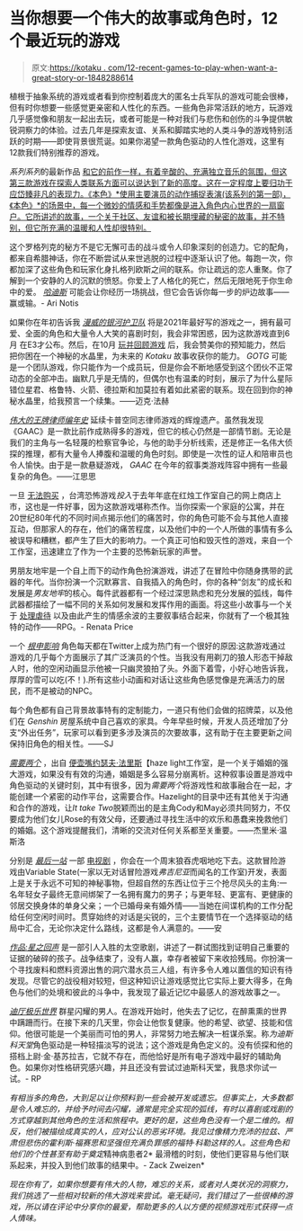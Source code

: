 # 当你想要一个伟大的故事或角色时，12个最近玩的游戏

> 原文:[https://kotaku . com/12-recent-games-to-play-when-want-a-great-story-or-1848288614](https://kotaku.com/12-recent-games-to-play-when-you-want-a-great-story-or-1848288614)

植根于抽象系统的游戏或者看到你控制着庞大的匿名士兵军队的游戏可能会很棒，但有时你想要一些感觉更亲密和人性化的东西。一些角色非常活跃的地方，玩游戏几乎感觉像和朋友一起出去玩，或者可能是一种对我们与悲伤和创伤的斗争提供敏锐洞察力的体验。过去几年是探索友谊、关系和脚踏实地的人类斗争的游戏特别活跃的时期——即使背景很荒诞。如果你渴望一款角色驱动的人性化游戏，这里有12款我们特别推荐的游戏。

*系列系列*的最新作品 [和它的前作一样，有着辛酸的、充满独立音乐的氛围，但这第三款游戏在探索人类联系方面可以说达到了新的高度。这在一定程度上要归功于应岱臻非凡的表现力。《本色》*使用主要演员的动作捕捉表演(该系列的第一部)，《本色》*的场景中，每一个微妙的情感和手势都像是进入角色内心世界的一扇窗户。它所讲述的故事，一个关于社区、友谊和被长期埋藏的秘密的故事，并不特别，但它所充满的温暖和人性却很特别。](https://kotaku.com/life-is-strange-true-colors-the-kotaku-review-1847634961)

这个罗格列克的秘方不是它无懈可击的战斗或令人印象深刻的创造力。它的配角，都来自希腊神话，你在不断尝试从来世逃脱的过程中逐渐认识了他。每跑一次，你都加深了这些角色和玩家化身扎格列欧斯之间的联系。你让疏远的恋人重聚。你了解到一个安静的人的沉默的愤怒。你爱上了人格化的死亡，然后无限地死于你生命中的爱。 [*哈迪斯*](https://kotaku.com/hades-the-kotaku-review-1845204803) 可能会让你经历一场挑战，但它会告诉你每一步的炉边故事——赢或输。- Ari Notis

如果你在年初告诉我 [*漫威的银河护卫队*](https://kotaku.com/marvel-s-guardians-of-the-galaxy-the-kotaku-review-1847927644) 将是2021年最好写的游戏之一，拥有最可爱、全面的角色和大量令人大笑的喜剧时刻，我会非常困惑，因为这款游戏直到6月 在E3才公布。然后，在10月 [玩并回顾游戏](https://kotaku.com/marvel-s-guardians-of-the-galaxy-the-kotaku-review-1847927644) 后，我会赞美你的预知能力，然后把你困在一个神秘的水晶里，为未来的 *Kotaku* 故事收获你的能力。 *GOTG* 可能是一个团队游戏，你只能作为一个成员玩，但是你会不断地感受到这个团伙不正常动态的全部冲击。幽默几乎是无情的，但偶尔也有温柔的时刻，展示了为什么星际错位星君、格鲁特、火箭、德拉斯和加莫拉有着如此紧密的联系。现在回到你的神秘水晶里，给我预言一个续集。——迈克·法赫 

[*伟大的王牌律师编年史*](https://kotaku.com/the-great-ace-attorney-is-worth-the-four-year-wait-1847201619) 延续卡普空同志律师游戏的辉煌遗产。虽然我发现《GAAC》是一款比前作成熟得多的游戏，但它的核心仍然是一部情节剧。无论是我们的主角与一名轻蔑的检察官争论，与他的助手分析线索，还是修正一名伟大侦探的推理，都有大量令人捧腹和温暖的角色时刻。即使是一次性的证人和陪审员也令人愉快。由于是一款悬疑游戏， *GAAC* 在今年的叙事类游戏阵容中拥有一些最复杂的角色。——江思思

一旦 [无法购买](https://kotaku.com/gog-bails-on-selling-taiwanese-horror-game-devotion-1845895225) ，台湾恐怖游戏*投入*于去年年底在红烛工作室自己的网上商店上市，这也是一件好事，因为这款游戏堪称杰作。当你探索一个家庭的公寓，并在20世纪80年代的不同时间点揭示他们的痛苦时，你的角色可能不会与其他人直接互动，但那家人的存在，他们的痛苦程度，以及他们中的一个人所做的事情有多么被误导和糟糕，都产生了巨大的影响力。一个真正可怕和毁灭性的游戏，来自一个工作室，迅速建立了作为一个主要的恐怖新玩家的声誉。

男朋友地牢是一个自上而下的动作角色扮演游戏，讲述了在冒险中你随身携带的武器的年代。当你扮演一个沉默寡言、自我插入的角色时，你的各种“剑友”的成长和发展是*男友地牢*的核心。每件武器都有一个经过深思熟虑和充分发展的弧线，每件武器都描绘了一幅不同的关系如何发展和发挥作用的画面。将这些小故事与一个关于 [处理虐待](https://kotaku.com/boyfriend-dungeon-is-being-subjected-to-tumblrs-messies-1847506425) 以及由此产生的情感余波的主要叙事结合起来，你就有了一个极其独特的动作——RPG。- Renata Price

一个 [*根申影响*](https://kotaku.com/genshin-impacts-first-full-year-the-good-the-bad-and-1848216639) 角色每天都在Twitter上成为热门有一个很好的原因:这款游戏通过游戏的几乎每个方面展示了其广泛演员的个性。当我没有用剃刀的狼人形态干掉敌人时，他的空闲动画显示他被一只幽灵狼拍了头。外面下着雪，小好心地告诉我，厚厚的雪可以吃(不！).所有这些小动画和对话让这些角色感觉像是充满活力的居民，而不是被动的NPC。

每个角色都有自己背景故事特有的定制能力，一道只有他们会做的招牌菜，以及他们在 *Genshin* 房屋系统中自己喜欢的家具。今年早些时候，开发人员还增加了分支“外出任务”，玩家可以看到更多涉及演员的次要故事，这有助于在主要更新之间保持旧角色的相关性。——SJ

[*需要两个*](https://kotaku.com/it-takes-two-creates-an-almost-perfect-union-of-story-a-1846576907) ，出自 [便壶嘴约瑟夫·法里斯](https://kotaku.com/developer-delivers-expletive-filled-but-correct-rant-ab-1846068713)【haze light工作室，是一个关于婚姻的强大游戏，如果没有有效的沟通，婚姻是多么容易分崩离析。这种叙事设置是游戏中角色驱动的关键时刻，其中有很多，因为*需要两个*将游戏性和故事融合在一起，才能创建一个紧密的动作平台，这需要合作。Hazelight的目录中还有其他关于沟通和合作的游戏，让*It take Two*脱颖而出的是主角Cody和May必须共同努力，不仅要成为他们女儿Rose的有效父母，还要通过寻找生活中的欢乐和愚蠢来挽救他们的婚姻。这个游戏提醒我们，清晰的交流对任何关系都至关重要。——杰里米·温斯洛

分别是 [*最后一站*](https://kotaku.com/last-stop-the-kotaku-review-1847526540) 一部 [电视剧](https://kotaku.com/last-stops-meant-to-feel-like-a-playable-tv-show-1846742726) ，你会在一个周末狼吞虎咽地吃下去。这款冒险游戏由Variable State(一家以无对话冒险游戏*弗吉尼亚*而闻名的工作室)开发，表面上是关于永远不可知的神秘事物，但超自然的东西让位于三个抢尽风头的主角:一名年轻女子最终无意间绑架了一名拥有魔力的男子；与更年轻、更富有、更健康的邻居交换身体的单身父亲；一个已婚母亲有婚外情——当她在间谍机构的工作分配给任何空闲时间时。贯穿始终的对话是尖锐的，三个主要情节在一个选择驱动的结局中汇合，无论你决定什么路线，这都是令人满意的。——安

[*作品:星之回声*](https://kotaku.com/opus-echo-of-starsong-the-kotaku-review-1847672103) 是一部引人入胜的太空歌剧，讲述了一群试图找到证明自己重要的证据的破碎的孩子。战争结束了，没有人赢，幸存者被留下来收拾残局。你扮演一个寻找废料和燃料资源出售的洞穴潜水员三人组，有许多令人难以置信的知识有待发现。尽管它的战役相对较短，但这种知识让游戏感觉比它实际上要大得多，在角色与他们的处境和彼此的斗争中，我发现了最近记忆中最感人的游戏故事之一。

[*迪厅极乐世界*](https://kotaku.com/a-year-later-i-still-cant-stop-thinking-about-disco-el-1847585413) 群星闪耀的男人。在游戏开始时，他失去了记忆，在醉熏熏的世界中蹒跚而行。在接下来的几天里，你会让他恢复健康。他的希望、欲望、技能和信仰。他很可能是一个美丽而可怕的男人，非常努力地去解决一桩谋杀案。称*为迪斯科天堂*角色驱动是一种轻描淡写的说法；这个游戏是角色定义的。没有侦探和他的搭档上尉·金·基苏拉吉，它就不存在，而他恰好是所有电子游戏中最好的辅助角色。如果你对性格研究感兴趣，并且还没有尝试过迪斯科天堂，我恳求你试一试。- RP

[](https://kotaku.com/psychonauts-2-the-kotaku-review-1847533536)*有相当多的角色，大到足以让你预料到一些会被开发或遗忘。但事实上，大多数都是令人难忘的，并给予时间去闪耀，通常是完全实现的弧线，有时以喜剧或戏剧的方式穿越到其他角色的生活和旅程中。更好的是，这些角色没有一个是二维的。相反，他们被描绘成真实的人，应对公认的恶劣环境。我见过像精力充沛的拉兹、严肃但悲伤的霍利斯·福赛思和坚强但充满负罪感的福特·科勒这样的人。这些角色和他们的个性甚至有助于奠定*精神病患者2* 最滑稽的时刻，使他们更容易与他们联系起来，并投入到他们故事的结果中。- Zack Zweizen* 

*现在你有了，如果你想要有伟大的人物，难忘的关系，或者对人类状况的洞察力，我们挑选了一些相对较新的伟大游戏来尝试。毫无疑问，我们错过了一些很棒的游戏，所以请在评论中分享你的最爱，帮助更多的人以方便的视频游戏形式获得一点人情味。*